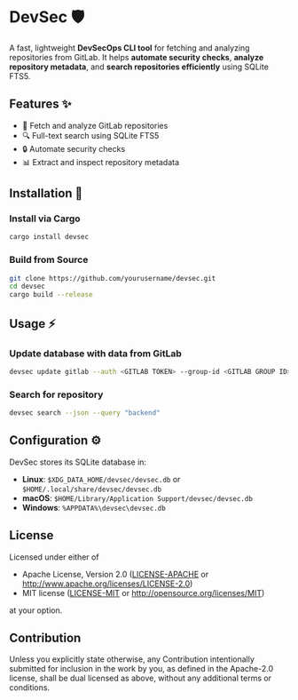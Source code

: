 # DevSec 🛡️
A fast, lightweight **DevSecOps CLI tool** for fetching and analyzing repositories from GitLab.
It helps **automate security checks**, **analyze repository metadata**, and **search repositories efficiently** using SQLite FTS5.

## Features ✨
- 🚀 Fetch and analyze GitLab repositories
- 🔍 Full-text search using SQLite FTS5
- 🔒 Automate security checks
- 📊 Extract and inspect repository metadata

## Installation 🚀
### Install via Cargo
```sh
cargo install devsec
```
### Build from Source
```sh
git clone https://github.com/yourusername/devsec.git
cd devsec
cargo build --release
```

## Usage ⚡️

### Update database with data from GitLab
```sh
devsec update gitlab --auth <GITLAB TOKEN> --group-id <GITLAB GROUP ID>
```

### Search for repository
```sh
devsec search --json --query "backend"
```

## Configuration ⚙️

DevSec stores its SQLite database in:
- **Linux**: `$XDG_DATA_HOME/devsec/devsec.db` or `$HOME/.local/share/devsec/devsec.db`
- **macOS**: `$HOME/Library/Application Support/devsec/devsec.db`
- **Windows**: `%APPDATA%\devsec\devsec.db`

## License

Licensed under either of

 * Apache License, Version 2.0
   ([LICENSE-APACHE](LICENSE-APACHE) or http://www.apache.org/licenses/LICENSE-2.0)
 * MIT license
   ([LICENSE-MIT](LICENSE-MIT) or http://opensource.org/licenses/MIT)

at your option.

## Contribution

Unless you explicitly state otherwise, any Contribution intentionally submitted for inclusion in the work by you, as defined in the Apache-2.0 license, shall be dual licensed as above, without any additional terms or conditions.
